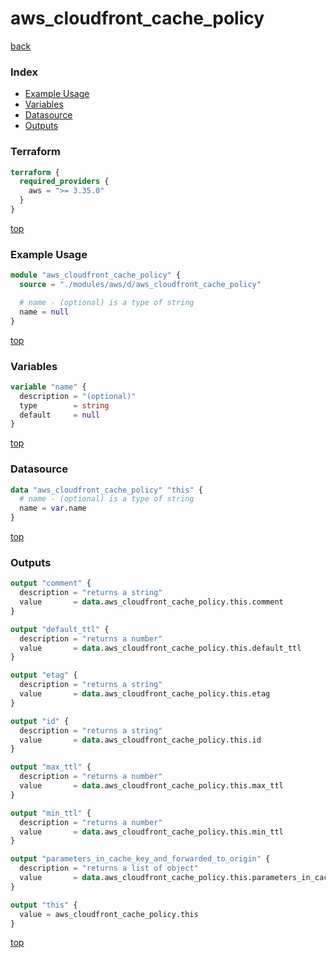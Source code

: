 # aws_cloudfront_cache_policy

[back](../aws.md)

### Index

- [Example Usage](#example-usage)
- [Variables](#variables)
- [Datasource](#datasource)
- [Outputs](#outputs)

### Terraform

```terraform
terraform {
  required_providers {
    aws = ">= 3.35.0"
  }
}
```

[top](#index)

### Example Usage

```terraform
module "aws_cloudfront_cache_policy" {
  source = "./modules/aws/d/aws_cloudfront_cache_policy"

  # name - (optional) is a type of string
  name = null
}
```

[top](#index)

### Variables

```terraform
variable "name" {
  description = "(optional)"
  type        = string
  default     = null
}
```

[top](#index)

### Datasource

```terraform
data "aws_cloudfront_cache_policy" "this" {
  # name - (optional) is a type of string
  name = var.name
}
```

[top](#index)

### Outputs

```terraform
output "comment" {
  description = "returns a string"
  value       = data.aws_cloudfront_cache_policy.this.comment
}

output "default_ttl" {
  description = "returns a number"
  value       = data.aws_cloudfront_cache_policy.this.default_ttl
}

output "etag" {
  description = "returns a string"
  value       = data.aws_cloudfront_cache_policy.this.etag
}

output "id" {
  description = "returns a string"
  value       = data.aws_cloudfront_cache_policy.this.id
}

output "max_ttl" {
  description = "returns a number"
  value       = data.aws_cloudfront_cache_policy.this.max_ttl
}

output "min_ttl" {
  description = "returns a number"
  value       = data.aws_cloudfront_cache_policy.this.min_ttl
}

output "parameters_in_cache_key_and_forwarded_to_origin" {
  description = "returns a list of object"
  value       = data.aws_cloudfront_cache_policy.this.parameters_in_cache_key_and_forwarded_to_origin
}

output "this" {
  value = aws_cloudfront_cache_policy.this
}
```

[top](#index)